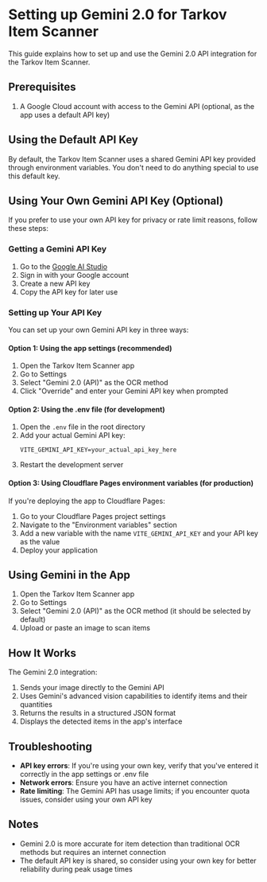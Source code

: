 # Setting up Gemini 2.0 for Tarkov Item Scanner

This guide explains how to set up and use the Gemini 2.0 API integration for the Tarkov Item Scanner.

## Prerequisites

1. A Google Cloud account with access to the Gemini API (optional, as the app uses a default API key)

## Using the Default API Key

By default, the Tarkov Item Scanner uses a shared Gemini API key provided through environment variables. You don't need to do anything special to use this default key.

## Using Your Own Gemini API Key (Optional)

If you prefer to use your own API key for privacy or rate limit reasons, follow these steps:

### Getting a Gemini API Key

1. Go to the [Google AI Studio](https://makersuite.google.com/app/apikey)
2. Sign in with your Google account
3. Create a new API key
4. Copy the API key for later use

### Setting up Your API Key

You can set up your own Gemini API key in three ways:

#### Option 1: Using the app settings (recommended)

1. Open the Tarkov Item Scanner app
2. Go to Settings
3. Select "Gemini 2.0 (API)" as the OCR method
4. Click "Override" and enter your Gemini API key when prompted

#### Option 2: Using the .env file (for development)

1. Open the `.env` file in the root directory
2. Add your actual Gemini API key:
   ```
   VITE_GEMINI_API_KEY=your_actual_api_key_here
   ```
3. Restart the development server

#### Option 3: Using Cloudflare Pages environment variables (for production)

If you're deploying the app to Cloudflare Pages:

1. Go to your Cloudflare Pages project settings
2. Navigate to the "Environment variables" section
3. Add a new variable with the name `VITE_GEMINI_API_KEY` and your API key as the value
4. Deploy your application

## Using Gemini in the App

1. Open the Tarkov Item Scanner app
2. Go to Settings
3. Select "Gemini 2.0 (API)" as the OCR method (it should be selected by default)
4. Upload or paste an image to scan items

## How It Works

The Gemini 2.0 integration:

1. Sends your image directly to the Gemini API
2. Uses Gemini's advanced vision capabilities to identify items and their quantities
3. Returns the results in a structured JSON format
4. Displays the detected items in the app's interface

## Troubleshooting

- **API key errors**: If you're using your own key, verify that you've entered it correctly in the app settings or .env file
- **Network errors**: Ensure you have an active internet connection
- **Rate limiting**: The Gemini API has usage limits; if you encounter quota issues, consider using your own API key

## Notes

- Gemini 2.0 is more accurate for item detection than traditional OCR methods but requires an internet connection
- The default API key is shared, so consider using your own key for better reliability during peak usage times
